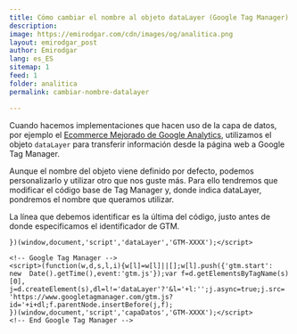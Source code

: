 ```yaml
---
title: Cómo cambiar el nombre al objeto dataLayer (Google Tag Manager)
description: 
image: https://emirodgar.com/cdn/images/og/analitica.png
layout: emirodgar_post
author: Emirodgar
lang: es_ES
sitemap: 1
feed: 1
folder: analitica
permalink: cambiar-nombre-datalayer

---
```


Cuando hacemos implementaciones que hacen uso de la capa de datos, por ejemplo el [Ecommerce Mejorado de Google Analytics](https://emirodgar.com/analytics-ecommerce-capa-de-datos), utilizamos el objeto `dataLayer` para transferir información desde la página web a Google Tag Manager.

Aunque el nombre del objeto viene definido por defecto, podemos personalizarlo y utilizar otro que nos guste más. Para ello tendremos que modificar el código base de Tag Manager y, donde indica dataLayer, pondremos el nombre que queramos utilizar.

La línea que debemos identificar es la última del código, justo antes de donde especificamos el identificador de GTM.

```
})(window,document,'script','dataLayer','GTM-XXXX');</script>  
```

```
<!-- Google Tag Manager -->  
<script>(function(w,d,s,l,i){w[l]=w[l]||[];w[l].push({'gtm.start':  
new  Date().getTime(),event:'gtm.js'});var f=d.getElementsByTagName(s)[0],  
j=d.createElement(s),dl=l!='dataLayer'?'&l='+l:'';j.async=true;j.src=  
'https://www.googletagmanager.com/gtm.js?id='+i+dl;f.parentNode.insertBefore(j,f);  
})(window,document,'script','capaDatos','GTM-XXXX');</script>  
<!-- End Google Tag Manager -->
``` 
<!--stackedit_data:
eyJoaXN0b3J5IjpbMTM1MDM5Njg1MF19
-->